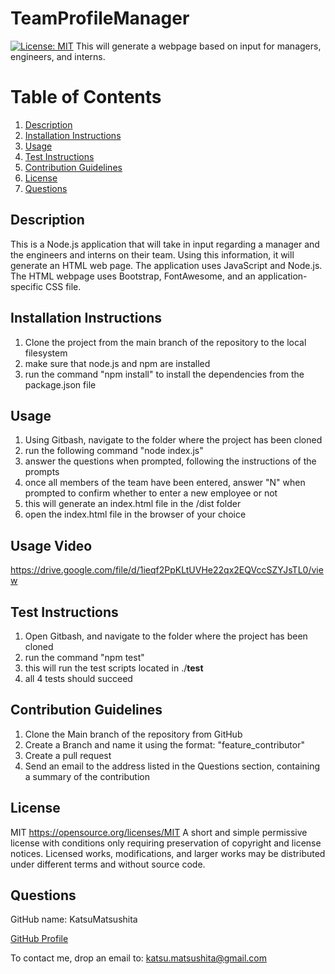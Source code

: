 # TeamProfileManager
[![License: MIT](https://img.shields.io/badge/License-MIT-yellow.svg)](https://opensource.org/licenses/MIT)
This will generate a webpage based on input for managers, engineers, and interns.

# Table of Contents
1. [Description](#description)
2. [Installation Instructions](#install)
3. [Usage](#usage)
4. [Test Instructions](#test)
5. [Contribution Guidelines](#contribution)
6. [License](#license)
7. [Questions](#questions)

## Description <a name="description"></a>
This is a Node.js application that will take in input regarding a manager and the engineers and interns on their team.
Using this information, it will generate an HTML web page.
The application uses JavaScript and Node.js.
The HTML webpage uses Bootstrap, FontAwesome, and an application-specific CSS file.

## Installation Instructions <a name="install"></a>
1. Clone the project from the main branch of the repository to the local filesystem
2. make sure that node.js and npm are installed
3. run the command "npm install" to install the dependencies from the package.json file

## Usage <a name="usage"></a>
1. Using Gitbash, navigate to the folder where the project has been cloned
2. run the following command "node index.js"
3. answer the questions when prompted, following the instructions of the prompts
4. once all members of the team have been entered, answer "N" when prompted to confirm whether to enter a new employee or not
5. this will generate an index.html file in the /dist folder
6. open the index.html file in the browser of your choice

## Usage Video
https://drive.google.com/file/d/1ieqf2PpKLtUVHe22qx2EQVccSZYJsTL0/view

## Test Instructions <a name="test"></a>
1. Open Gitbash, and navigate to the folder where the project has been cloned
2. run the command "npm test"
3. this will run the test scripts located in ./__test__
4. all 4 tests should succeed 

## Contribution Guidelines <a name="contribution"></a>
1. Clone the Main branch of the repository from GitHub
2. Create a Branch and name it using the format: "feature_contributor"
3. Create a pull request
4. Send an email to the address listed in the Questions section, containing a summary of the contribution

## License <a name="license"></a>
MIT https://opensource.org/licenses/MIT
A short and simple permissive license with conditions only requiring preservation of copyright and license notices. Licensed works, modifications, and larger works may be distributed under different terms and without source code.

## Questions <a name="questions"></a>
GitHub name: KatsuMatsushita

[GitHub Profile](https://github.com/KatsuMatsushita)

To contact me, drop an email to: katsu.matsushita@gmail.com
